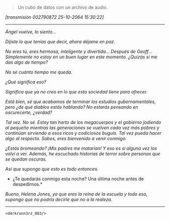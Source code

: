 >Un cubo de datos con un archivo de audio.

 *[transmisión 002790872 25-10-2064 15:30:22]*
 ***
 *Ángel vuelve, lo siento...*

 *Dijiste lo que tenías que decir, ahora déjame en paz.*

 *No eres tú, eres hermosa, inteligente y divertida... Después de Geoff... Simplemente no estoy en un buen lugar en este momento.  ¿Quizás si me das algo de tiempo?*

 *No sé cuánto tiempo me queda.*

 *¿Qué significa eso?*

 *Significa que ya no creo en lo que esta sociedad tiene para ofrecer.*

 *Está bien, sé que acabamos de terminar los estudios gubernamentales, pero ¿de qué diablos estás hablando?  No estarás pensando en oscurecerte, ¿verdad?*

 *Tal vez.  No sé.  Estoy tan harto de los megacuerpos y el gobierno jodiendo al pequeño mientras las generaciones se vuelven cada vez más pobres y continúan sirviendo a esos ricos y codiciosos buguis.  Tal vez pueda hacer algo al respecto.  Sabes, eres bienvenido a venir conmigo.*

 *¿Estás bromeando?  ¡Mis padres me matarían!  Y eso es si alguna vez los volví a ver.  Además, he escuchado historias de terror sobre personas que se quedan oscuras.*

 *Así que supongo que esto es todo entonces.*

 * ¿Te quedarás conmigo esta noche?  Una última noche antes de despedirnos.*

 *Bueno, Helena Jones, ya que eres la reina de la escuela y todo eso, supongo que no podría decirle que no a la realeza.*
 ***
 `<d4rkrunn3rz_003/>`
